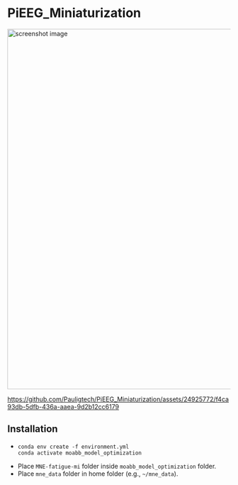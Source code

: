 <!-- LTeX:enabled=false -->

# PiEEG_Miniaturization

<img width="813" alt="screenshot image" src="https://github.com/Pauligtech/PiEEG_Miniaturization/assets/24925772/faf6a71c-0978-4225-95a6-339296f82821">

https://github.com/Pauligtech/PiEEG_Miniaturization/assets/24925772/f4ca93db-5dfb-436a-aaea-9d2b12cc6179


## Installation

- ```
  conda env create -f environment.yml
  conda activate moabb_model_optimization
  ```
- Place `MNE-fatigue-mi` folder inside `moabb_model_optimization` folder.
- Place `mne_data` folder in home folder (e.g., `~/mne_data`).
